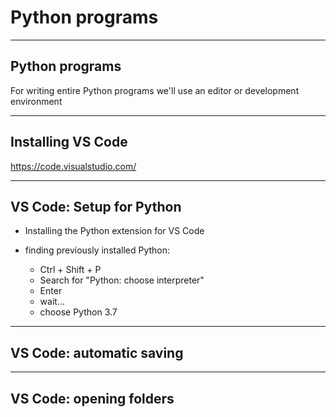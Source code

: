 # Python programs

---

## Python programs

For writing entire Python programs we'll use an editor or development environment

---

## Installing VS Code

https://code.visualstudio.com/

---

## VS Code: Setup for Python

- Installing the Python extension for VS Code

- finding previously installed Python:
  - Ctrl + Shift + P
  - Search for "Python: choose interpreter"
  - Enter
  - wait...
  - choose Python 3.7

---

## VS Code: automatic saving

---

## VS Code: opening folders
